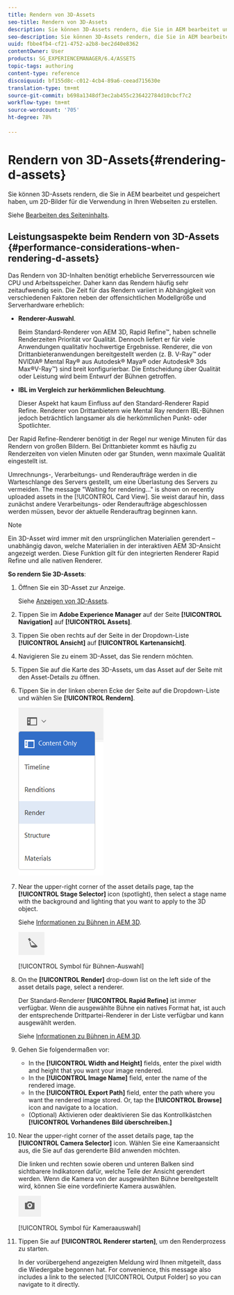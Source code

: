 ```yaml
---
title: Rendern von 3D-Assets
seo-title: Rendern von 3D-Assets
description: Sie können 3D-Assets rendern, die Sie in AEM bearbeitet und gespeichert haben, um 2D-Bilder für die Verwendung in Ihren Webseiten zu erstellen.
seo-description: Sie können 3D-Assets rendern, die Sie in AEM bearbeitet und gespeichert haben, um 2D-Bilder für die Verwendung in Ihren Webseiten zu erstellen.
uuid: fbbe4fb4-cf21-4752-a2b8-bec2d40e8362
contentOwner: User
products: SG_EXPERIENCEMANAGER/6.4/ASSETS
topic-tags: authoring
content-type: reference
discoiquuid: bf155d8c-c012-4cb4-89a6-ceead715630e
translation-type: tm+mt
source-git-commit: b698a1348df3ec2ab455c236422784d10cbcf7c2
workflow-type: tm+mt
source-wordcount: '705'
ht-degree: 78%

---
```



# Rendern von 3D-Assets{#rendering-d-assets}

Sie können 3D-Assets rendern, die Sie in AEM bearbeitet und gespeichert haben, um 2D-Bilder für die Verwendung in Ihren Webseiten zu erstellen.

Siehe [Bearbeiten des Seiteninhalts](/help/sites-authoring/qg-page-authoring.md#editing-your-page-content).

## Leistungsaspekte beim Rendern von 3D-Assets {#performance-considerations-when-rendering-d-assets}

Das Rendern von 3D-Inhalten benötigt erhebliche Serverressourcen wie CPU und Arbeitsspeicher. Daher kann das Rendern häufig sehr zeitaufwendig sein. Die Zeit für das Rendern variiert in Abhängigkeit von verschiedenen Faktoren neben der offensichtlichen Modellgröße und Serverhardware erheblich:

* **Renderer-Auswahl**.

   Beim Standard-Renderer von AEM 3D, Rapid Refine™, haben schnelle Renderzeiten Priorität vor Qualität. Dennoch liefert er für viele Anwendungen qualitativ hochwertige Ergebnisse. Renderer, die von Drittanbieteranwendungen bereitgestellt werden (z. B. V-Ray™ oder NVIDIA® Mental Ray® aus Autodesk® Maya® oder Autodesk® 3ds Max®V-Ray™) sind breit konfigurierbar. Die Entscheidung über Qualität oder Leistung wird beim Entwurf der Bühnen getroffen.

* **IBL im Vergleich zur herkömmlichen Beleuchtung**.

   Dieser Aspekt hat kaum Einfluss auf den Standard-Renderer Rapid Refine. Renderer von Drittanbietern wie Mental Ray rendern IBL-Bühnen jedoch beträchtlich langsamer als die herkömmlichen Punkt- oder Spotlichter.

Der Rapid Refine-Renderer benötigt in der Regel nur wenige Minuten für das Rendern von großen Bildern. Bei Drittanbieter kommt es häufig zu Renderzeiten von vielen Minuten oder gar Stunden, wenn maximale Qualität eingestellt ist.

Umrechnungs-, Verarbeitungs- und Renderaufträge werden in die Warteschlange des Servers gestellt, um eine Überlastung des Servers zu vermeiden. The message &quot;Waiting for rendering...&quot; is shown on recently uploaded assets in the [!UICONTROL Card View]. Sie weist darauf hin, dass zunächst andere Verarbeitungs- oder Renderaufträge abgeschlossen werden müssen, bevor der aktuelle Renderauftrag beginnen kann.

>[!NOTE]
>
>Ein 3D-Asset wird immer mit den ursprünglichen Materialien gerendert – unabhängig davon, welche Materialien in der interaktiven AEM 3D-Ansicht angezeigt werden. Diese Funktion gilt für den integrierten Renderer Rapid Refine und alle nativen Renderer.

**So rendern Sie 3D-Assets**:

1. Öffnen Sie ein 3D-Asset zur Anzeige.

   Siehe [Anzeigen von 3D-Assets](/help/sites-classic-ui-authoring/classicui-view-3d-assets.md).

1. Tippen Sie im **Adobe Experience Manager** auf der Seite **[!UICONTROL Navigation]** auf **[!UICONTROL Assets]**.
1. Tippen Sie oben rechts auf der Seite in der Dropdown-Liste **[!UICONTROL Ansicht]** auf **[!UICONTROL Kartenansicht]**.
1. Navigieren Sie zu einem 3D-Asset, das Sie rendern möchten.

1. Tippen Sie auf die Karte des 3D-Assets, um das Asset auf der Seite mit den Asset-Details zu öffnen.
1. Tippen Sie in der linken oberen Ecke der Seite auf die Dropdown-Liste und wählen Sie **[!UICONTROL Rendern]**.

   ![chlimage_1-13](assets/chlimage_1-13.png)

1. Near the upper-right corner of the asset details page, tap the **[!UICONTROL Stage Selector]** icon (spotlight), then select a stage name with the background and lighting that you want to apply to the 3D object.

   Siehe [Informationen zu Bühnen in AEM 3D](/help/sites-classic-ui-authoring/classicui-stages-aem3d.md).

   ![chlimage_1-14](assets/chlimage_1-14.png)

   [!UICONTROL Symbol für Bühnen-Auswahl]

1. On the **[!UICONTROL Render]** drop-down list on the left side of the asset details page, select a renderer.

   Der Standard-Renderer **[!UICONTROL Rapid Refine]** ist immer verfügbar. Wenn die ausgewählte Bühne ein natives Format hat, ist auch der entsprechende Drittpartei-Renderer in der Liste verfügbar und kann ausgewählt werden.

   Siehe [Informationen zu Bühnen in AEM 3D](/help/sites-classic-ui-authoring/classicui-stages-aem3d.md).

1. Gehen Sie folgendermaßen vor:

   * In the **[!UICONTROL Width and Height]** fields, enter the pixel width and height that you want your image rendered.
   * In the **[!UICONTROL Image Name]** field, enter the name of the rendered image.
   * In the **[!UICONTROL Export Path]** field, enter the path where you want the rendered image stored. Or, tap the **[!UICONTROL Browse]** icon and navigate to a location.
   * (Optional) Aktivieren oder deaktivieren Sie das Kontrollkästchen **[!UICONTROL Vorhandenes Bild überschreiben.]**

1. Near the upper-right corner of the asset details page, tap the **[!UICONTROL Camera Selector]** icon. Wählen Sie eine Kameraansicht aus, die Sie auf das gerenderte Bild anwenden möchten.

   Die linken und rechten sowie oberen und unteren Balken sind sichtbarere Indikatoren dafür, welche Teile der Ansicht gerendert werden. Wenn die Kamera von der ausgewählten Bühne bereitgestellt wird, können Sie eine vordefinierte Kamera auswählen. 

   ![chlimage_1-15](assets/chlimage_1-15.png)

   [!UICONTROL Symbol für Kameraauswahl]

1. Tippen Sie auf **[!UICONTROL Renderer starten]**, um den Renderprozess zu starten.

   In der vorübergehend angezeigten Meldung wird Ihnen mitgeteilt, dass die Wiedergabe begonnen hat. For convenience, this message also includes a link to the selected [!UICONTROL Output Folder] so you can navigate to it directly.

